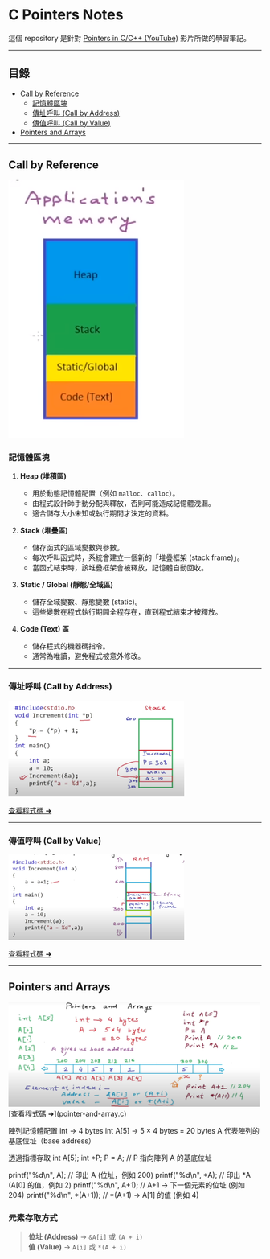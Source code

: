 # C Pointers Notes

這個 repository 是針對 [Pointers in C/C++ (YouTube)](https://www.youtube.com/watch?v=zuegQmMdy8M) 影片所做的學習筆記。

---

## 目錄
- [Call by Reference](#call-by-reference)
  - [記憶體區塊](#記憶體區塊)
  - [傳址呼叫 (Call by Address)](#傳址呼叫-call-by-address)
  - [傳值呼叫 (Call by Value)](#傳值呼叫-call-by-value)
- [Pointers and Arrays](#pointers-and-arrays)

---

## Call by Reference
<img src="images/application-memory.png" width="350">

### 記憶體區塊
1. **Heap (堆積區)**
   - 用於動態記憶體配置（例如 `malloc`、`calloc`）。
   - 由程式設計師手動分配與釋放，否則可能造成記憶體洩漏。
   - 適合儲存大小未知或執行期間才決定的資料。

2. **Stack (堆疊區)**
   - 儲存函式的區域變數與參數。
   - 每次呼叫函式時，系統會建立一個新的「堆疊框架 (stack frame)」。
   - 當函式結束時，該堆疊框架會被釋放，記憶體自動回收。

3. **Static / Global (靜態/全域區)**
   - 儲存全域變數、靜態變數 (static)。
   - 這些變數在程式執行期間全程存在，直到程式結束才被釋放。

4. **Code (Text) 區**
   - 儲存程式的機器碼指令。
   - 通常為唯讀，避免程式被意外修改。

---

### 傳址呼叫 (Call by Address)
<img src="images/call-by-address.png" width="350">

[查看程式碼 ➜](callByAddress.c)

---

### 傳值呼叫 (Call by Value)
<img src="images/call-by-value.png" width="350">

[查看程式碼 ➜](callByValue.c)

---

## Pointers and Arrays
<img src="images/pointers-and-arrays.png" width="500"> 
[查看程式碼 ➜](pointer-and-array.c)

陣列記憶體配置
int → 4 bytes
int A[5] → 5 × 4 bytes = 20 bytes
A 代表陣列的基底位址（base address）

透過指標存取
int A[5];
int *P;
P = A; // P 指向陣列 A 的基底位址

printf("%d\n", A);   // 印出 A (位址，例如 200)
printf("%d\n", *A);  // 印出 *A (A[0] 的值，例如 2)
printf("%d\n", A+1); // A+1 → 下一個元素的位址 (例如 204)
printf("%d\n", *(A+1)); // *(A+1) → A[1] 的值 (例如 4)

### 元素存取方式
> **位址 (Address)** → `&A[i]` 或 `(A + i)`  
> **值 (Value)** → `A[i]` 或 `*(A + i)`
